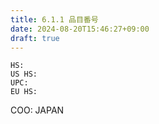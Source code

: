 ```yaml
---
title: 6.1.1 品目番号
date: 2024-08-20T15:46:27+09:00
draft: true
---
```


```
HS:     
US HS:  
UPC:    
EU HS:  
```

COO: JAPAN
